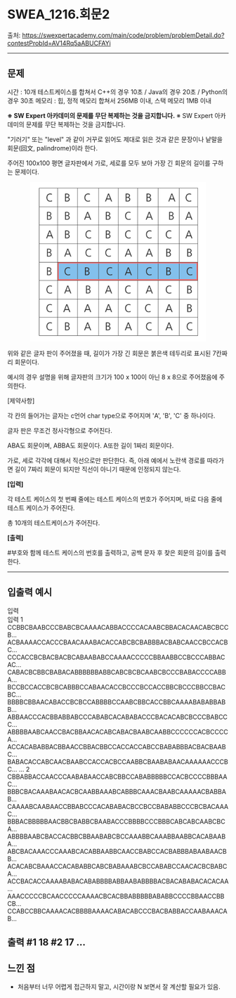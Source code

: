 # SWEA_1216.회문2

출처: https://swexpertacademy.com/main/code/problem/problemDetail.do?contestProbId=AV14Rq5aABUCFAYi

---

## 문제

시간 : 10개 테스트케이스를 합쳐서 C++의 경우 10초 / Java의 경우 20초 / Python의 경우 30초
메모리 : 힙, 정적 메모리 합쳐서 256MB 이내, 스택 메모리 1MB 이내

**※ SW Expert 아카데미의 문제를 무단 복제하는 것을 금지합니다.**
※ SW Expert 아카데미의 문제를 무단 복제하는 것을 금지합니다.

"기러기" 또는 "level" 과 같이 거꾸로 읽어도 제대로 읽은 것과 같은 문장이나 낱말을 회문(回文, palindrome)이라 한다.

주어진 100x100 평면 글자판에서 가로, 세로를 모두 보아 가장 긴 회문의 길이를 구하는 문제이다.
 
<center>

![회문2문제](./assets/회문2문제.PNG)

</center>

위와 같은 글자 판이 주어졌을 때, 길이가 가장 긴 회문은 붉은색 테두리로 표시된 7칸짜리 회문이다.

예시의 경우 설명을 위해 글자판의 크기가 100 x 100이 아닌 8 x 8으로 주어졌음에 주의한다.

[제약사항]

각 칸의 들어가는 글자는 c언어 char type으로 주어지며 'A', 'B', 'C' 중 하나이다.

글자 판은 무조건 정사각형으로 주어진다.

ABA도 회문이며, ABBA도 회문이다. A또한 길이 1짜리 회문이다.

가로, 세로 각각에 대해서 직선으로만 판단한다. 즉, 아래 예에서 노란색 경로를 따라가면 길이 7짜리 회문이 되지만 직선이 아니기 때문에 인정되지 않는다. 
 


**[입력]**

각 테스트 케이스의 첫 번째 줄에는 테스트 케이스의 번호가 주어지며, 바로 다음 줄에 테스트 케이스가 주어진다.

총 10개의 테스트케이스가 주어진다.

**[출력]**

#부호와 함께 테스트 케이스의 번호를 출력하고, 공백 문자 후 찾은 회문의 길이를 출력한다.


---

## 입출력 예시

입력  
입력
1
CCBBCBAABCCCBABCBCAAAACABBACCCCACAABCBBACACAACABCBCCB...
ACBAAAACCACCCBAACAAABACACCABCBCBABBBACBABCAACCBCCACBC...
CCCACCBCBACBACBCABAABABCCAAAACCCCCBBAABBCCBCCCABBACAC...
CABACBCBBCBABACABBBBBBABBCABCBCBCAABCBCCCBABACCCCABBA...
BCCBCCACCBCBCABBBCCABAACACCBCCCBCCACCBBCBCCCBBCCBACBC...
BBBBCBBAACABACCBCBCCABBBBCCAABCBBCACCBBCAAAABABABBABB...
ABBAACCCACBBABBABCCCABABCACABABACCCBACACABCBCCCBABCCC...
ABBBBAABCAACCBACBBAACACABCABACBAABCAABBCCCCCCACBCCCCA...
ACCACABABBACBBAACCBBACBBCCACCACCABCCBABABBBACBACBAABC...
BABACACCABCAACBAABCCACCACBCCAABBCBAABABAACAAAAAACCCBC...
...
2
CBBABBACCAACCCAABABAACCABCBBCCABABBBBBCCACBCCCCBBBAAC...
BBBCBACAAABAACACBCAABBAAABCABBBCAAACBAABCAAAAACBABBAB...
CAAAABCAABAACCBBABCCCACABABACBCCBCCBABABBCCCBCBACAAAC...
BBBACBBBBBAACBBCBABBCBAABACCCBBBBCCCBBBCABCABCAABCBCA...
ABBBBAABCBACCACBBCBBAABABCBCCAAABBCAAABBAABBCACABAABA...
ABCBACAAACCCAAABCACABBAABBCAACCBABCCACBABBBABAABAACBB...
ACACABCBAAACCACABABBCABCBABAAABCBCCABABCCAACACBCBABCA...
ACCBACACCAAAABABACABABBBBABBAABABBBBACBACABABACACACAA...
AAACCCCCBCAACCCCCAAAACBCACBBABBBBBABABBCCCCBBAACCBBCB...
CCABCCBBCAAAACACBBBBAAAACABACABCCCBACBABBACCAABAAACAB...
 

 
출력
#1 18
#2 17
... 
---
## 느낀 점
 
- 처음부터 너무 어렵게 접근하지 말고, 시간이랑 N 보면서 잘 계산할 필요가 있음.